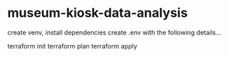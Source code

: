 # museum-kiosk-data-analysis
create venv, install dependencies
create .env with the following details...

terraform init
terraform plan
terraform apply
